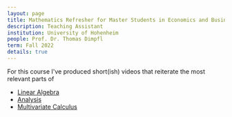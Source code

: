 ```yaml
---
layout: page
title: Mathematics Refresher for Master Students in Economics and Business Administration
description: Teaching Assistant
institution: University of Hohenheim
people: Prof. Dr. Thomas Dimpfl
term: Fall 2022
details: true
---
```



For this course I've produced short(ish) videos that reiterate the most relevant parts of
- [Linear Algebra](https://www.youtube.com/playlist?list=PLdN4gySnQ3VOidZfHbWTHHCLs5hTxC0_z)
- [Analysis](https://www.youtube.com/playlist?list=PLdN4gySnQ3VMUlhY9SatJ19fZj82lp9JI)
- [Multivariate Calculus](https://www.youtube.com/playlist?list=PLdN4gySnQ3VPkDri4NMiZHvQp5EEkSg3C)